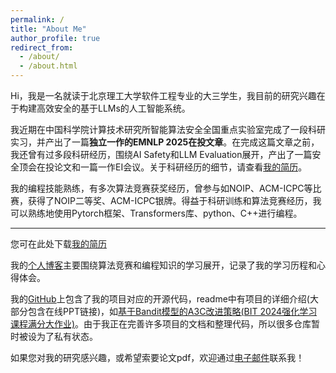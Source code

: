 ```yaml
---
permalink: /
title: "About Me"
author_profile: true
redirect_from: 
  - /about/
  - /about.html
---
```


Hi，我是一名就读于北京理工大学软件工程专业的大三学生，我目前的研究兴趣在于构建高效安全的基于LLMs的人工智能系统。

我近期在中国科学院计算技术研究所智能算法安全全国重点实验室完成了一段科研实习，并产出了一篇**独立一作的EMNLP 2025在投文章**。在完成这篇文章之前，我还曾有过多段科研经历，围绕AI Safety和LLM Evaluation展开，产出了一篇安全顶会在投论文和一篇一作EI会议。关于科研经历的细节，请查看[我的简历](/files/resume.pdf)。

我的编程技能熟练，有多次算法竞赛获奖经历，曾参与如NOIP、ACM-ICPC等比赛，获得了NOIP二等奖、ACM-ICPC银牌。得益于科研训练和算法竞赛经历，我可以熟练地使用Pytorch框架、Transformers库、python、C++进行编程。



--------------------------------
您可在此处下载[我的简历](/files/resume.pdf)

我的[个人博客](https://www.cnblogs.com/WXk-k)主要围绕算法竞赛和编程知识的学习展开，记录了我的学习历程和心得体会。

我的[GitHub](https://github.com/k-k1w-w1x-x)上包含了我的项目对应的开源代码，readme中有项目的详细介绍(大部分包含在线PPT链接)，如[基于Bandit模型的A3C改进策略(BIT 2024强化学习课程满分大作业)](https://github.com/k-k1w-w1x-x/RL-A3C)。由于我正在完善许多项目的文档和整理代码，所以很多仓库暂时被设为了私有状态。

如果您对我的研究感兴趣，或希望索要论文pdf，欢迎通过[电子邮件](mailto:wangxk0223@gmail.com)联系我！
